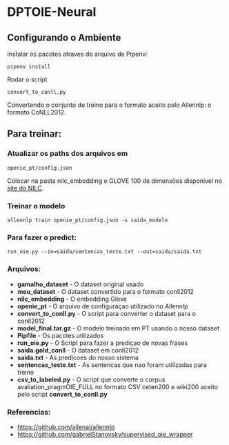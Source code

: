 # DPTOIE-Neural

## Configurando o Ambiente

Instalar os pacotes atraves do arquivo de Pipenv:
````
pipenv install
````
Rodar o script
```
convert_to_conll.py
```
Convertendo o conjunto de treino para o formato aceito pelo Allennlp: o formato CoNLL2012.

## Para treinar:

### Atualizar os paths dos arquivos em 
```
openie_pt/config.json
```

Colocar na pasta nilc_embedding o GLOVE 100 de dimensões disponível no [site do NILC](http://nilc.icmc.usp.br/embeddings).

### Treinar o modelo
````
allennlp train openie_pt/config.json -s saida_modelo
````
### Para fazer o predict:
````
run_oie.py --in=saida/sentencas_teste.txt --out=saida/saida.txt
````
### Arquivos:
* **gamalho_dataset** - O dataset original usado
* **meu_dataset** - O dataset convertido para o formato conll2012
* **nilc_embedding** - O embedding Glove
* **openie_pt** - O arquivo de configuraçao utilizado no Allennlp
* **convert_to_conll.py** - O script para converter o dataset para o conll2012
* **model_final.tar.gz** - O modelo treinado em PT usando o nosso dataset
* **Pipfile** - Os pacotes utilizados
* **run_oie.py** - O Script para fazer a prediçao de novas frases
* **saida.gold_conll** - O dataset em conll2012
* **saida.txt** - As predicoes do nosso sistema
* **sentencas_teste.txt** - As sentencas que nao foram utilizadas para treino
* **csv_to_labeled.py** - O script que converte o corpus avaliation_pragmOIE_FULL no formato CSV ceten200 e wiki200 aceito pelo script **convert_to_conll.py**


### Referencias:
* https://github.com/allenai/allennlp
* https://github.com/gabrielStanovsky/supervised_oie_wrapper
